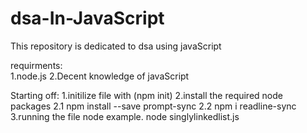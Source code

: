 # dsa-In-JavaScript
 This repository is dedicated to dsa using javaScript

 requirments:                                                                                                                                                         
 1.node.js
 2.Decent knowledge of javaScript

Starting off:
1.initilize file with (npm init)
2.install the required node packages
 2.1 npm install --save prompt-sync
 2.2 npm i readline-sync
3.running the file node<filename>
 example. node singlylinkedlist.js
